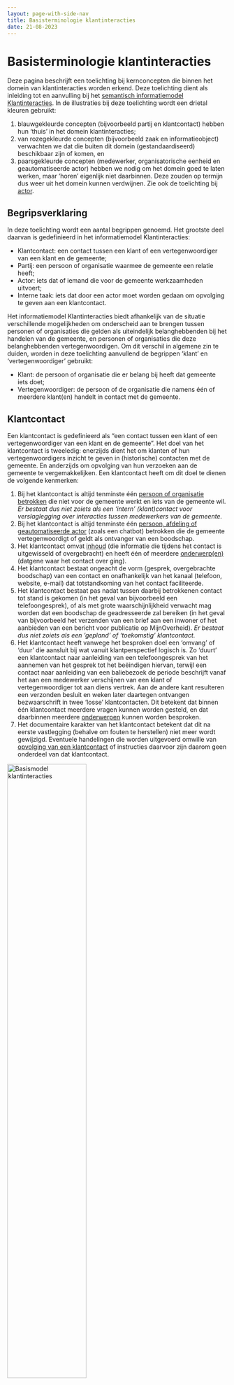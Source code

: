 ```yaml
---
layout: page-with-side-nav
title: Basisterminologie klantinteracties
date: 21-08-2023
---
```


# Basisterminologie klantinteracties

Deze pagina beschrijft een toelichting bij kernconcepten die binnen het domein van klantinteracties worden erkend. Deze toelichting dient als inleiding tot en aanvulling bij het [semantisch informatiemodel Klantinteracties](informatiemodel/semantisch_model.md). In de illustraties bij deze toelichting wordt een drietal kleuren gebruikt:

1. blauwgekleurde concepten (bijvoorbeeld partij en klantcontact) hebben hun ‘thuis’ in het domein klantinteracties;
2. van rozegekleurde concepten (bijvoorbeeld zaak en informatieobject) verwachten we dat die buiten dit domein (gestandaardiseerd) beschikbaar zijn of komen, en
3. paarsgekleurde concepten (medewerker, organisatorische eenheid en geautomatiseerde actor) hebben we nodig om het domein goed te laten werken, maar ‘horen’ eigenlijk niet daarbinnen. Deze zouden op termijn dus weer uit het domein kunnen verdwijnen. Zie ook de toelichting bij [actor](#actor).

## Begripsverklaring
In deze toelichting wordt een aantal begrippen genoemd. Het grootste deel daarvan is gedefinieerd in het informatiemodel Klantinteracties:
- Klantcontact: een contact tussen een klant of een vertegenwoordiger van een klant en de gemeente;
- Partij: een persoon of organisatie waarmee de gemeente een relatie heeft;
- Actor: iets dat of iemand die voor de gemeente werkzaamheden uitvoert;
- Interne taak: iets dat door een actor moet worden gedaan om opvolging te geven aan een klantcontact.

Het informatiemodel Klantinteracties biedt afhankelijk van de situatie verschillende mogelijkheden om onderscheid aan te brengen tussen personen of organisaties die gelden als uiteindelijk belanghebbenden bij het handelen van de gemeente, en personen of organisaties die deze belanghebbenden vertegenwoordigen. Om dit verschil in algemene zin te duiden, worden in deze toelichting aanvullend de begrippen ‘klant’ en ‘vertegenwoordiger’ gebruikt:
- Klant: de persoon of organisatie die er belang bij heeft dat gemeente iets doet;
- Vertegenwoordiger: de persoon of de organisatie die namens één of meerdere klant(en) handelt in contact met de gemeente.

## Klantcontact

Een klantcontact is gedefinieerd als “een contact tussen een klant of een vertegenwoordiger van een klant en de gemeente”. Het doel van het klantcontact is tweeledig: enerzijds dient het om klanten of hun vertegenwoordigers inzicht te geven in (historische) contacten met de gemeente. En anderzijds om opvolging van hun verzoeken aan de gemeente te vergemakkelijken. Een klantcontact heeft om dit doel te dienen de volgende kenmerken:

1. Bij het klantcontact is altijd tenminste één [persoon of organisatie betrokken](#betrokkene-bij-het-klantcontact) die niet voor de gemeente werkt en iets van de gemeente wil. *Er bestaat dus niet zoiets als een ‘intern’ (klant)contact voor verslaglegging over interacties tussen medewerkers van de gemeente.*
2. Bij het klantcontact is altijd tenminste één [persoon, afdeling of geautomatiseerde actor](#Actor) (zoals een chatbot) betrokken die de gemeente vertegenwoordigt of geldt als ontvanger van een boodschap.
3. Het klantcontact omvat [inhoud](#inhoud-van-het-klantcontact) (die informatie die tijdens het contact is uitgewisseld of overgebracht) en heeft één of meerdere [onderwerp(en)](#onderwerp-van-het-klantcontact) (datgene waar het contact over ging).
4. Het klantcontact bestaat ongeacht de vorm (gesprek, overgebrachte boodschap) van een contact en onafhankelijk van het kanaal (telefoon, website, e-mail) dat totstandkoming van het contact faciliteerde.
5. Het klantcontact bestaat pas nadat tussen daarbij betrokkenen contact tot stand is gekomen (in het geval van bijvoorbeeld een telefoongesprek), of als met grote waarschijnlijkheid verwacht mag worden dat een boodschap de geadresseerde zal bereiken (in het geval van bijvoorbeeld het verzenden van een brief aan een inwoner of het aanbieden van een bericht voor publicatie op MijnOverheid). *Er bestaat dus niet zoiets als een ’gepland’ of ‘toekomstig’ klantcontact.*
6. Het klantcontact heeft vanwege het besproken doel een ‘omvang’ of ‘duur’ die aansluit bij wat vanuit klantperspectief logisch is. Zo ‘duurt’ een klantcontact naar aanleiding van een telefoongesprek van het aannemen van het gesprek tot het beëindigen hiervan, terwijl een contact naar aanleiding van een baliebezoek de periode beschrijft vanaf het aan een medewerker verschijnen van een klant of vertegenwoordiger tot aan diens vertrek. Aan de andere kant resulteren een verzonden besluit en weken later daartegen ontvangen bezwaarschrift in twee ‘losse’ klantcontacten. Dit betekent dat binnen één klantcontact meerdere vragen kunnen worden gesteld, en dat daarbinnen meerdere [onderwerpen](#onderwerp-van-het-klantcontact) kunnen worden besproken.
7. Het documentaire karakter van het klantcontact betekent dat dit na eerste vastlegging (behalve om fouten te herstellen) niet meer wordt gewijzigd. Eventuele handelingen die worden uitgevoerd omwille van [opvolging van een klantcontact](#opvolging-van-het-klantcontact) of instructies daarvoor zijn daarom geen onderdeel van dat klantcontact.

<img src="./assets/basisterminologie/klantinteracties-basismodel.svg" alt="Basismodel klantinteracties" width="60%"/>

### Inhoud van het klantcontact

De inhoud van een klantcontact omvat de informatie die tijdens het contact is uitgewisseld of overgebracht, voor zover die informatie relevant is voor de betrokken persoon of organisatie, óf voor zover die informatie van belang is voor de [opvolging van klantcontact](#opvolging-van-het-klantcontact).

In sommige gevallen bestaat de inhoud van een klantcontact uit verschillende onderdelen, die bovendien verschillende vastleggingsvormen kunnen vereisen. Denk bijvoorbeeld aan een ontvangen e-mailbericht (‘platte’ tekst) met bijlagen (documenten). In andere gevallen kan het behulpzaam zijn om dezelfde inhoud in meerdere vormen (‘representaties’) vast te leggen. Zo kan het, om verdere geautomatiseerde verwerking mogelijk te maken, enerzijds raadzaam zijn de in een e-formulier ingevulde gegevens als gestructureerde data te registreren, terwijl het vanuit dienstverleningsoogpunt wenselijk is diezelfde gegevens in de vorm van een Pdf-bestand aan de indiener ter beschikking te stellen.

Om aan dit soort scenario's invulling te geven, kan de inhoud van een klantcontact in meerdere vormen vastgelegd worden, waarbij aan het klantcontact eventueel ‘inhoudsobjecten’ worden gerelateerd:

1. (‘platte’) tekst die de inhoud van het klantcontact beschrijft;
2. een verwijzing (via inhoudsobject) naar het informatieobject (of document) dat (een deel van) de inhoud van het klantcontact beschrijft;
3. een verwijzing (via inhoudsobject) naar het dataobject dat (een deel van) de inhoud van het klantcontact beschrijft. Deze documentatie legt geen beperkingen op als het gaat om de objecttypen (en bijbehorende registers) waarnaar vanuit een klantcontact verwezen mag worden, maar erkent expliciet het bestaan van het [register voor overige objectregistraties](https://vng.nl/projecten/overige-objecten-registratie-api).

<img src="./assets/basisterminologie/klantinteracties-submodel-inhoud-klantcontact.svg" alt="Submodel inhoud van het klantcontact" width="40%"/>

### Onderwerp van het klantcontact

Naast inhoud heeft het klantcontact tenmiste één onderwerp. Maar omdat (zeker tijdens een gesprek) uiteenlopende zaken besproken kunnen worden, kunnen dit er ook meerdere zijn. Het onderwerp of de onderwerpen beschrijft waar het klantcontact over ging. Als het klantcontact een eenvoudig verzoek om informatie betrof (“wat zijn de voorwaarden voor kwijtschelding van gemeentelijke belastingen?”), zal zo’n onderwerp vaak een generiek karakter hebben.

Maar het onderwerp kan ook meer specifiek of persoonlijk zijn en betrekking hebben op een specifiek voor één klant gestart proces (“kunt u toelichting geven bij het verzoek extra informatie aan te leveren om de aanvraag van mijn omgevingsvergunning te kunnen beoordelen?”). Om in verschillende situaties onderwerp(en) van het klantcontact te kunnen vastleggen, kunnen onderwerpen in diverse vormen worden geregistreerd:

1. (‘platte’) tekst die het onderwerp van het klantcontact beschrijft;
2. een verwijzing (via onderwerpobject) naar de interne taak die aanleiding gaf tot (een deel van) het klantcontact;
3. een verwijzing (via onderwerpobject) naar de zaak waarover (een deel van) het klantcontactging;
4. een verwijzing (via onderwerpobject) naar de klanttaak waarover (een deel van) het klantcontact ging.

<img src="./assets/basisterminologie/klantinteracties-submodel-onderwerp-klantcontact.svg" alt="Submodel onderwerp van het klantcontact" width="50%"/>

### Betrokkene bij het klantcontact

Zowel inzage in historische contacten met de gemeente als opvolging van verzoeken aan de gemeente maken het nodig bij te houden welke personen of organisaties bij klantcontacten betrokken waren. Daarvoor dient ‘betrokkene bij klantcontact’. Naast de rol die de betrokkene bij een klantcontact speelde (belanghebbende of vertegenwoordiger), kunnen hierin contactgegevens (in de vorm van zowel ‘fysieke’ als [‘digitale’](#digitaal-adres) adressen) worden vastgelegd. Deze dienen voor opvolging van het klantcontact.

Als de betrokkene bij het klantcontact als [partij gekend](#partij) is, en ófwel opvolging van het klantcontact in het geheel niet nodig is, ófwel voor die opvolging de bij partij vastgelegde contactgegevens mogen worden gebruikt, blijven de contactgegevens bij ‘betrokkene bij klantcontact’ leeg. In twee andere gevallen worden bij ‘betrokkene bij klantcontact’ wél contactgegevens geregistreerd:

1. Als de betrokkene bij het klantcontact als partij gekend partij is, maar deze partij wenst dat voor het opvolgen van het klantcontact eenmalig contactgegevens worden gebruikt die afwijken van de ‘default’contactgegevens die bij partij zijn geregistreerd.
2. Als de betrokkene bij het klantcontact niet als partij gekend is, maar opvolging van het klantcontact registratie van (enige) contactgegevens noodzakelijk maakt.

Als bij een contact geen enkele gekende partij betrokken is, én dat contact geen aanleiding geeft tot opvolging, dient het vastleggen van een klantcontact geen doel. Registratie kan in dit geval dus achterwege blijven.

<img src="./assets/basisterminologie/klantinteracties-submodel-betrokkene-bij-klantcontact.svg" alt="Submodel betrokkene bij het klantcontact" width="32%"/>

### Opvolging van het klantcontact

Het klantcontact zal in veel gevallen aanleiding geven tot vervolghandelingen, zoals het terugbellen van een betrokkene om de gevraagde informatie over te brengen of het starten van een proces dat het leveren van een aangevraagd product mogelijk maakt.

Omdat het klantcontact zoveel mogelijk een weergave is van tijdens een contact uitgewisselde of overgebrachte informatie, is het verzoek aan een collega of afdeling om naar aanleiding van het klantcontact vervolghandelingen uit te voren geen onderdeel van dat klantcontact. Hiervoor dient de interne taak.

Als een interne taak ertoe aanleiding geeft opnieuw contact op te nemen (bijvoorbeeld als een vraagsteller met een antwoord wordt teruggebeld), ontstaat een nieuw klantcontact met de interne taak als onderwerp. Op deze manier kunnen het initiële klantcontact, de taak die als gevolg daarvan werd aangemaakt, en het klantcontact dat hoort bij de uitvoering van die taak aan elkaar worden gerelateerd.

Een klantcontact kan ook, zij het direct, zij het na nadat uit het uitvoeren van een interne taak bleek dat dit nodig of gewenst was, opgevolgd worden door het behandelen van een reeds lopende of nieuw te registreren zaak.

<img src="./assets/basisterminologie/klantinteracties-submodel-opvolging-van-klantcontact.svg" alt="Submodel opvolging van het klantcontact" width="30%"/>

## Partij

Het registreren van partijgegevens dient twee doelen:

1. Het duurzaam vastleggen van (voor zover toegestaan) binnen de hele gemeente te gebruiken ‘default-’contactgegevens van personen en organisaties. Deze contactgegevens hebben daartoe een ‘duurzaam’ karakter, en (dus) een bestaansrecht dat langer kan duren dan het afhandelen van de vraag of het verzoek waarbij ze (voor het eerst) zijn verstrekt.
2. Het relateren van personen en organisaties aan de klantcontacten die zij met de gemeente hebben gehad zodat die in bijvoorbeeld een Mijnomgeving binnen de gemeentelijke website getoond kunnen worden. Dit doel betekent dat óók als tijdens een eerste contact tussen de gemeente en een persoon of organisatie geen voor hergebruik bedoelde contactgegevens worden verstrekt, het zinvol is een (in dit geval behalve een naar gegevens in een extern register verwijzende externe identificatie ‘lege’) partij te registreren.

### Basis- en contactgegevens

Dat partij dient voor het vastleggen van contactgegevens markeert het verschil tussen qua vorm op elkaar lijkende gegevensverzamelingen zoals ‘namen’ of ‘adressen’ die zowel in basisregistraties als bij partijen voorkomen: hun vastlegging heeft een andere aanleiding en dient een ander doel. De persoonsnaam van een als partij geregistreerde persoon is de naam die deze persoon in contact met de gemeente wil gebruiken. Dit hoeft dus niet dezelfde persoonsnaam te zijn als die BRP personen is opgeslagen. Hetzelfde geldt voor adresgegevens. Het bezoekadres van een partij is het adres waar die partij zelf heeft aangegeven bezoek te willen ontvangen. Dit adres hoeft dus niet overeen te komen met een BRP-verblijfsadres of een in het Handelsregister bekend vestigingsadres. In sommige situaties mag echter voor correspondentie of bezoek geen adres worden gebruikt dat afwijkt van bijvoorbeeld het in de BRP bekende verblijfsadres van een persoon. Hiermee moet bij de inrichting van processen rekening worden gehouden.

Van wat we ‘digitale adressen’ noemen, bestaan in de basisregistraties slechts beperkt equivalenten. Digitale adressen dienen om bereikbaarheidsgegevens vast te leggen die niet zijn gebonden aan een locatie in de fysieke wereld (waar een bezoekadres, correspondentieadres of postbus wél horen bij zo'n fysieke locatie). Denk hierbij aan een e-mailadres, telefoonnummer of contactgegevens horend bij gebruikersprofielen op specifieke sociale mediaplatforms.

Omdat verwarring te voorkomen over hoe contact op te nemen, wordt aan een partij per ‘soort’ digitaal adres (mobiel tefoonnummer, vast telefoonnumer, e-mailadres) slechts één exemplaar gerelateerd. Afwijkende contactgegevens kunnen (voor gebruik bij de afhandeling van één specifiek klantcontact) worden geregistreerd in [betrokkene bij klantcontact](#betrokkene-bij-klantcontact).

### De betekenis van ‘relatie’

Dat partijen een ‘relatie’ met de gemeente hebben, betekent dat de gemeente de persoon of organisatie achter een partij moet ‘kennen’. De gemeente weet dus over welke persoon of organisatie partijgegevens gaan, en dat degene die ze heeft verstrekt en eventueel voor hergebruik toestemming heeft gegeven daartoe gerechtigd was. Concreet betekent dit dat partijgegevens alleen geregistreerd mogen worden nadat met voldoende zekerheid is vastgesteld dat:

1. de persoon die gegevens verstrekt dezelfde persoon is als de persoon waarover gegevens worden verstrekt, ofwel
2. dat de persoon die ze verstrekt formeel gemachtigd is gegevens over een andere persoon te verstrekken, ofwel
3. dat de verstrekkende persoon formeel gemachtigd is gegevens over een organisatie te verstrekken.

Omdat sprake is van persoonsgegevens die niet mogen ‘lekken’, noch ongeautoriseerd gewijzigd mogen worden, gelden bovenstaande voorwaarden ook voor het op een later moment bieden van inzage in, verstrekking van of het (laten) wijzigen van partijgegevens. Hieruit volgt ook dat het achteraf koppelen van een eerder vastgelegd klantcontact aan een partij alleen mogelijk is nadat met zekerheid is vastgesteld dat de te koppelen partij inderdaad bij dit contact betrokken was.

Het ‘kennen’ van partijen zal in de praktijk vaak betekenen dat de gemeente beschikt over gegevens waarmee een partij in een extern register (dat zich buiten het domein van klantinteracties bevindt) uniek geïdentificeerd kan worden. Voor Nederlandse partijen zullen dit met name Burgerservicenummers, KVK- en RSIN-nummers zijn die hun bron hebben in de Basisregistratie Personen en het Handelsregister, maar dit kunnen ook andere binnen- of buitenlandse identificatienummers zijn. Deze identificerende gegevens kunnen worden als ‘externe identificatie’ bij partij worden vastgelegd.

*Deze documentatie schrijft niet voor niet onder welke voorwaarden het is toegestaan om voor het ene doel ingewonnen contactgegevens voor een ander doel te (her)gebruiken, maar erkent dat hiervoor toestemming nodig kan zijn. Evenmin beschrijft deze documentatie welke mate van betrouwbaarheid authenticatie- of identificatiemiddelen moeten bieden voordat partijgegevevens kunnen worden geregistreerd, ingezien, verstrekt en aangepast. Wel stelt de documentatie dat deze middelen een aanzienlijke mate van zekerheid moeten bieden over de identiteit van degene die deze handelingen wil (laten) uitvoeren. Het verder invullen van deze voorwaarden is een taak voor juristen, privacy officers en beleidsmakers.*

### Soorten partijen

Een persoon is een [natuurlijk persoon](https://www.gemmaonline.nl/index.php/Rsgb_3.0/doc/objecttype/natuurlijk_persoon). Dit kan iedere persoon zijn die contact opneemt met de gemeente. Dus zowel een op een adres in de gemeente ingeschreven inwoner als een buitenlandse toerist die de gemeente een paar dagen bezoekt.

Dit betekent dat een persoon niet bij de gemeente ingeschreven hoeft te zijn, noch bekend hoeft te zijn in de Basisregistratie personen of het Register van niet-ingezetenen, noch hoeft te beschikken over een Burgerservicenummer om voor de gemeente als persoon (en dus partij) te gelden.

De reikwijdte van de partijsoort organisatie valt grotendeels samen met die van [niet-natuurlijk persoon](https://www.gemmaonline.nl/index.php/Rsgb_3.0/doc/objecttype/niet-natuurlijk_persoon). Echter kunnen organisaties in tegenstelling tot niet-natuurlijke personen wél eenmanszaken zijn, die weliswaar in het Handelregister zijn ingeschreven, maar geen rechtspersoonlijkheid kennen en formeel niet als ‘samenwerkingsverband’ gekenmerkt kunnen worden waardoor ze buiten de gangbare definities van niet-natuurlijk persoon vallen.

Ook organisaties met en zonder rechtspersoonlijkheid die niet in het Handelsregister zijn ingeschreven, zoals de Hoge Raad, in Nederland gevestigde ambassades en consulaten en buitenlandse ondernemingen, publieke instellingen en andersoortige samenwerkingsverbanden vallen binnen de bedoelde definitie van organisatie.

Een contactpersoon is “een persoon die (formeel of informeel) namens een andere persoon handelde of als werknemer of eigenaar namens een organisatie optrad”. Merk op dat nadrukkelijk de verleden tijd wordt gebruikt omdat de  vertegenwoordiging in het verleden op basis van toen actuele informatie is geregistreerd. Hiermee is niet gezegd dat de grond voor eerder vastgestelde (formele) vertegenwoordiging op een later moment nog geldt.

<img src="./assets/basisterminologie/klantinteracties-submodel-partij.svg" alt="Submodel partij" width="27%"/>

## Actor

Een actor is “iets dat of iemand die voor de gemeente werkzaamheden uitvoert”. We onderscheiden drie verschillende soorten actoren: 

1. Medewerker: iemand die namens de gemeente werkzaamheden uitvoert;
2. Organisatorische eenheid: een organisatie-onderdeel van de gemeente dat werkzaamheden uitvoert;
3. Geautomatiseerde actor: systeemcomponent dat namens de gemeente werkzaamheden uitvoert.

Waar de eerste twee waarschijnlijk voor zich spreken, verdient de laatste enige toelichting. Steeds meer gemeenten maken gebruik van chatbots en steeds verfijndere vragenbomen en ‘wizards’ om vragen of verzoeken van klanten zonder menselijke tussenkomst te beantwoorden. Vanuit klantperspectief is na een gesprek met een chatbot ‘gewoon’ contact geweest met de gemeente. Naar aanleiding hiervan ontstaat dus een klantcontact met de chatbot als geautomatiseerde actor.

Met name in relatie tot medewerkersgegevens is het belangrijk op te merken dat HR-systemen buiten het domein van klantinteracties vallen. Wat binnen dit domein is gemodelleerd moet bij het ontbreken van algemeen gebruikte standaarden voor het toegankelijk maken van medewerkers- en organisatiegegevens gezien worden als ‘stub’ die gegevens over organisatie-onderdelen en medewerkers omvat voor zover die binnen dit domein van belang zijn.

<img src="./assets/basisterminologie/klantinteracties-submodel-actor.svg" alt="Submodel actor" width="24%"/>

## Registratievoorbeelden

Hieronder wordt voor een vijftal voorbeeldcasussen waarbij de gemeente contact heeft met klanten en/of vertegenwoordigers geïllustreerd welke gegevens daarover op welke manier worden geregistreerd.

*Deze voorbeelden zijn beschreven op basis van objecttypen die in het semantisch informatiemodel zijn onderkend. Het is goed mogelijk dat deze in nog te ontwikkelen API-specificaties niet als afzonderlijke ‘resources’ herkenbaar zullen zijn.*

### Anoniem telefoongesprek leidt niet tot vervolgacties 

In deze casus voert een KCC-medewerker een telefoongesprek met een anonieme inwoner. Die heeft een vraag die zonder opvolging beantwoord kan worden. Omdat sprake is van gesprek met een inwoner van wie de identiteit niet bekend is, kan het klantcontact niet gebruikt worden om die inwoner te informeren over de inhoud van het contact dat die had met de gemeente. Omdat geen opvolging nodig is, hoeft ook om die reden geen klantcontact te worden geregistreerd. Naar aanleiding van deze casus ontstaat dus geen klantcontact.

### Baliegesprek leidt tot terugbelverzoek

In deze casus voert een medewerker van de gemeente een gesprek met een door een paspoort geïdentificeerde persoon. Deze persoon heeft eerder contactgegevens aan de gemeente verstrekt, waardoor de persoon als partij bij de gemeente bekend is. De vraag van de persoon kan niet door de medewerker aan de balie worden beantwoord; hiervoor zal een andere medewerker moeten terugbellen. Dit leidt tot registratie van een aan de gesproken partij gerelateerd klantcontact en een aan (collega)medewerker toegewezen interne taak met het verzoek terug te bellen. De persoon wil eenmalig (dus alleen voor de opvolging van dit klantcontact) wil worden teruggebeld op een telefoonnummer dat afwijkt van het bij partij geregistreerde telefoonnummer. Dit telefoonnummer wordt in een aan betrokkene bij klantcontact gerelateerd digitaal adres geregistreerd.

<img src="./assets/basisterminologie/klantinteracties-casus-baliegesprek-met-terugbelverzoek.svg" alt="Casus baliegesprek met terugbelverzoek" width="84%"/>

### Ontvangen e-mailbericht met bijlagen

In deze casus ontvangt de gemeente een e-mail met bijlagen. De e-mail beschrijft de aankondiging van een buurtfeest - de gemeente biedt aan deze op haar website te publiceren. Bijgevoegd zijn een flyer, waarin het feest wordt aangekondigd, en een routebeschrijving. Zowel het opgeslagen e-mailbericht als de individuele bijlagen worden als informatieobject (of document) opgeslagen en aan het klantcontact gerelateerd. Het is voor het leveren van deze dienst niet nodig met zekerheid te weten wie de afzender van de aankondiging is. Bovendien is ‘zekere’ identificatie naar aanleiding van e-mailadres niet mogelijk. Er wordt aan het klantcontact dus geen partij gerelateerd.

<img src="./assets/basisterminologie/klantinteracties-casus-ontvangen-e-mail-met-bijlagen.svg" alt="Casus ontvangen e-mailbericht met bijlagen" width="84%"/>

### Product aangevraagd door organisatie die persoon vertegenwoordigt

In deze casus dient een organisatie een aanvraag voor levering van een product of dienst in namens een persoon. Dat deze organisatie het recht heeft deze persoon te vertegenwoordigen is tijdens het aanvraagproces met voldoende zekerheid vastgesteld. De organisatie wordt tijdens deze aanvraag zelf ook vertegenwoordigd. Namelijk door de werknemer die de aanvraag indient.

Bij de aanvraag, die beschouwd kan worden als een specifieke vorm van een klantcontact, spelen dus drie partijen een rol:

1. de persoon die geldt als uiteindelijk belanghebbende;
2. de organisatie die namens de persoon handelt, en
3. de contactpersoon die voor de organisatie werkt.

De eerste twee kunnen op basis van authenticatie die onderdeel is van het aanvraagproces uniek worden geïdentificeerd in een basisregistratie. De persoon op basis van het BSN in de BRP, en de organisatie op basis van het RSIN in het Handelsregister. Uit het authenticatieproces blijkt ook dat de contactpersoon bevoegd is voor de organisatie te handelen. Maar deze bevoegdheid is niet op basis van een sleutelgegeven in een extern register op te vragen. De contactpersoon kent daarom geen externe identificatie.

Kijken we naar de betrokkenheid bij het klantcontact dat als gevolg van de aanvraag wordt geregistreerd, dan zien we slechts twee van de bovengenoemde drie partijen terug. De organisatie heeft immers, in tegenstellig tot de werknemer (de contactpersoon) die voor deze organisatie werkt, geen contact met de gemeente gehad. Zij geldt daarom niet als betrokkene bij het klantcontact. Wel kan de betrokkenheid van de organisatie via de werkt-voor-relatie van de contactpersoon worden afgeleid.

Bij het indienen van de aanvraag heeft de contactpersoon via een e-formulier gegevens verstrekt. Deze gegevens worden gestructureerd opgeslagen in een specifiek register en als inhoudsdeel aan het klantcontact gerelateerd. Op basis van deze gestructureerde gegevens wordt geautomatiseerd een zaak aangemaakt van het juiste zaaktype, die een afdeling van de gemeente vervolgens kan behandelen.

<img src="./assets/basisterminologie/klantinteracties-casus-productaanvraag-organisatie-vertgenwoordigt-persoon.svg" alt="Casus product aangevraagd door organisatie die persoon vertegenwoordigt" width="100%"/>

### Ontvangst van document bij lopende zaak

In deze casus levert een persoon extra informatie aan om de (verdere) behandeling van een lopende zaak mogelijk te maken. Dit gebeurt in een door authtenticatie beschermd deel van de gemeentelijke website, waarbinnen aanvragers hun lopende zaken kunnen bekijken en in het kader daarvan aangeleverde informatie kunnen corrigeren en aanvullen. Omdat de gemeente dankzij authenticatie  weet wie de persoon is, en bovendien kennis heeft van de zaak waarbij de informatie hoort, kan vanuit het klantcontact een relatie worden gelegd naar de partij die de informatie aanlevert en (als onderwerp) de zaak waarop die betrekking heeft.

De aangeleverde informatie, die de vorm heeft van een Pdf-bestand dat een wegdeel toont dat men vanwege een buurtfeest tijdelijk wil afsluiten en in een contactformulier beschreven toelichting daarbij, wordt als twee inhoudsdelen bij het klantcontact geregistreerd. De toelichting als tekst, het Pdf-bestand als informatieobject.

<img src="./assets/basisterminologie/klantinteracties-casus-document-aangeleverd-bij-zaak.svg" alt="Casus ontvangst van document bij lopende zaak" width="100%"/>